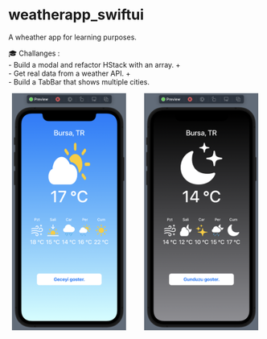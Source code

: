 # weatherapp_swiftui

A wheather app for learning purposes.  

🎓 Challanges :<br>
     - Build a modal and refactor HStack with an array. +
     <br>
     - Get real data from a weather API. +
     <br>
     - Build a TabBar that shows multiple cities.

<p align="center">
  <img alt="Light" src="https://github.com/aybarska/weatherapp_swiftui/blob/main/ss1.png?raw=true" width="45%">
&nbsp; &nbsp; &nbsp; &nbsp;
  <img alt="Dark" src="https://github.com/aybarska/weatherapp_swiftui/blob/main/ss2.png?raw=true" width="45%">
</p>

